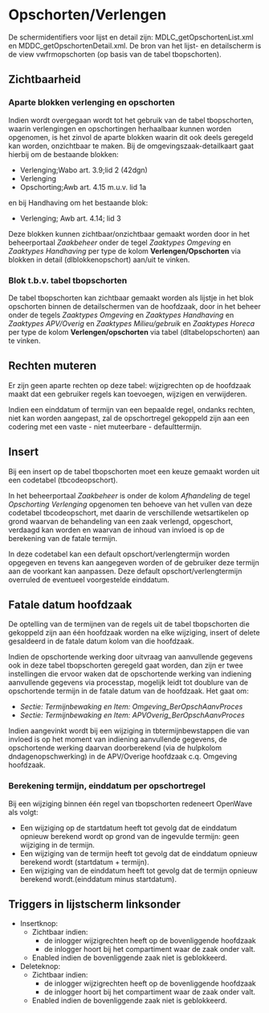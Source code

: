 # Opschorten/Verlengen

De schermidentifiers voor lijst en detail zijn: MDLC_getOpschortenList.xml en MDDC_getOpschortenDetail.xml. De bron van het lijst- en detailscherm is de view vwfrmopschorten (op basis van de tabel tbopschorten).

## Zichtbaarheid

### Aparte blokken verlenging en opschorten

Indien wordt overgegaan wordt tot het gebruik van de tabel tbopschorten, waarin verlengingen en opschortingen herhaalbaar kunnen worden opgenomen, is het zinvol de aparte blokken waarin dit ook deels geregeld kan worden, onzichtbaar te maken. Bij de omgevingszaak-detailkaart gaat hierbij om de bestaande blokken:

* Verlenging;Wabo art. 3.9;lid 2 (42dgn)
* Verlenging
* Opschorting;Awb art. 4.15 m.u.v. lid 1a

en bij Handhaving om het bestaande blok:

* Verlenging; Awb art. 4.14; lid 3

Deze blokken kunnen zichtbaar/onzichtbaar gemaakt worden door in het beheerportaal *Zaakbeheer* onder de tegel *Zaaktypes Omgeving* en *Zaaktypes Handhaving* per type de kolom **Verlengen/Opschorten** via blokken in detail (dlblokkenopschort) aan/uit te vinken.

### Blok t.b.v. tabel tbopschorten

De tabel tbopschorten kan zichtbaar gemaakt worden als lijstje in het blok opschorten binnen de detailschermen van de hoofdzaak, door in het beheer onder de tegels *Zaaktypes Omgeving* en *Zaaktypes Handhaving* en *Zaaktypes APV/Overig* en *Zaaktypes Milieu/gebruik* en *Zaaktypes Horeca* per type de kolom **Verlengen/opschorten** via tabel (dltabelopschorten) aan te vinken.

## Rechten muteren

Er zijn geen aparte rechten op deze tabel: wijzigrechten op de hoofdzaak maakt dat een gebruiker regels kan toevoegen, wijzigen en verwijderen.

Indien een einddatum of termijn van een bepaalde regel, ondanks rechten, niet kan worden aangepast, zal de opschortregel gekoppeld zijn aan een codering met een vaste - niet muteerbare - defaulttermijn.

## Insert

Bij een insert op de tabel tbopschorten moet een keuze gemaakt worden uit een codetabel (tbcodeopschort).

In het beheerportaal *Zaakbeheer* is onder de kolom *Afhandeling* de tegel *Opschorting Verlenging* opgenomen ten behoeve van het vullen van deze codetabel tbcodeopschort, met daarin de verschillende wetsartikelen op grond waarvan de behandeling van een zaak verlengd, opgeschort, verdaagd kan worden en waarvan de inhoud van invloed is op de berekening van de fatale termijn.

In deze codetabel kan een default opschort/verlengtermijn worden opgegeven en tevens kan aangegeven worden of de gebruiker deze termijn aan de voorkant kan aanpassen. Deze default opschort/verlengtermijn overruled de eventueel voorgestelde einddatum.

## Fatale datum hoofdzaak

De optelling van de termijnen van de regels uit de tabel tbopschorten die gekoppeld zijn aan één hoofdzaak worden na elke wijziging, insert of delete gesaldeerd in de fatale datum kolom van die hoofdzaak.

Indien de opschortende werking door uitvraag van aanvullende gegevens ook in deze tabel tbopschorten geregeld gaat worden, dan zijn er twee instellingen die ervoor waken dat de opschortende werking van indiening aanvullende gegevens via processtap, mogelijk leidt tot doublure van de opschortende termijn in de fatale datum van de hoofdzaak.
Het gaat om:

* *Sectie: Termijnbewaking en Item: Omgeving_BerOpschAanvProces*
* *Sectie: Termijnbewaking en Item: APVOverig_BerOpschAanvProces*

Indien aangevinkt wordt bij een wijziging in tbtermijnbewstappen die van invloed is op het moment van indiening aanvullende gegevens, de opschortende werking daarvan doorberekend (via de hulpkolom dndagenopschwerking) in de APV/Overige hoofdzaak c.q. Omgeving hoofdzaak.

### Berekening termijn, einddatum per opschortregel

Bij een wijziging binnen één regel van tbopschorten redeneert OpenWave als volgt:

* Een wijziging op de startdatum heeft tot gevolg dat de einddatum opnieuw berekend wordt op grond van de ingevulde termijn: geen wijziging in de termijn.
* Een wijziging van de termijn heeft tot gevolg dat de einddatum opnieuw berekend wordt (startdatum + termijn).
* Een wijziging van de einddatum heeft tot gevolg dat de termijn opnieuw berekend wordt.(einddatum minus startdatum).

## Triggers in lijstscherm linksonder

* Insertknop:
  * Zichtbaar indien:
    * de inlogger wijzigrechten heeft op de bovenliggende hoofdzaak
    * de inlogger hoort bij het compartiment waar de zaak onder valt.
  * Enabled indien de bovenliggende zaak niet is geblokkeerd.
* Deleteknop:
  * Zichtbaar indien:
    * de inlogger wijzigrechten heeft op de bovenliggende hoofdzaak
    * de inlogger hoort bij het compartiment waar de zaak onder valt.
  * Enabled indien de bovenliggende zaak niet is geblokkeerd.
